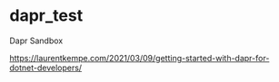 # dapr_test
Dapr Sandbox

https://laurentkempe.com/2021/03/09/getting-started-with-dapr-for-dotnet-developers/
